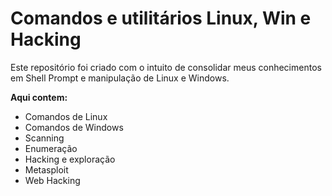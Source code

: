 # Comandos e utilitários Linux, Win e Hacking

Este repositório foi criado com o intuito de consolidar meus conhecimentos em Shell Prompt e manipulação de Linux e Windows.

**Aqui contem:**
- Comandos de Linux
- Comandos de Windows
- Scanning
- Enumeração
- Hacking e exploração
- Metasploit 
- Web Hacking 